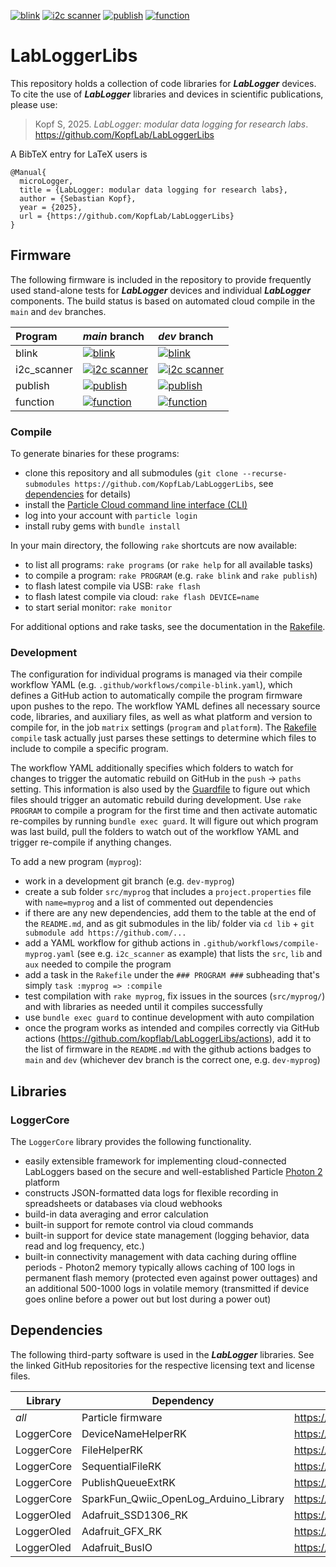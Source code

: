 [![blink](https://github.com/KopfLab/LabLoggerLibs/actions/workflows/compile-blink.yaml/badge.svg?branch=main)](https://github.com/KopfLab/LabLoggerLibs/actions/workflows/compile-blink.yaml)
[![i2c scanner](https://github.com/KopfLab/LabLoggerLibs/actions/workflows/compile-i2c_scanner.yaml/badge.svg?branch=main)](https://github.com/KopfLab/LabLoggerLibs/actions/workflows/compile-i2c_sanner.yaml)
[![publish](https://github.com/KopfLab/LabLoggerLibs/actions/workflows/compile-publish.yaml/badge.svg?branch=main)](https://github.com/KopfLab/LabLoggerLibs/actions/workflows/compile-publish.yaml)
[![function](https://github.com/KopfLab/LabLoggerLibs/actions/workflows/compile-function.yaml/badge.svg?branch=main)](https://github.com/KopfLab/LabLoggerLibs/actions/workflows/compile-function.yaml)

# LabLoggerLibs

This repository holds a collection of code libraries for ***LabLogger*** devices. To cite the use of ***LabLogger*** libraries and devices in scientific publications, please use:

> Kopf S, 2025. _LabLogger: modular data logging for research labs_. <span>https://github.com/KopfLab/LabLoggerLibs<span>

A BibTeX entry for LaTeX users is

```
@Manual{
  microLogger,
  title = {LabLogger: modular data logging for research labs},
  author = {Sebastian Kopf},
  year = {2025},
  url = {https://github.com/KopfLab/LabLoggerLibs}
}
```

## Firmware

The following firmware is included in the repository to provide frequently used stand-alone tests for ***LabLogger*** devices and individual ***LabLogger*** components. The build status is based on automated cloud compile in the `main` and `dev` branches.

| Program  | *main* branch | *dev* branch  |
| :------- | :--- | :--- |
| blink    | [![blink](https://github.com/KopfLab/LabLoggerLibs/actions/workflows/compile-blink.yaml/badge.svg?branch=main)](https://github.com/KopfLab/LabLoggerLibs/actions/workflows/compile-blink.yaml) | [![blink](https://github.com/KopfLab/LabLoggerLibs/actions/workflows/compile-blink.yaml/badge.svg?branch=dev)](https://github.com/KopfLab/LabLoggerLibs/actions/workflows/compile-blink.yaml) |
| i2c_scanner    | [![i2c scanner](https://github.com/KopfLab/LabLoggerLibs/actions/workflows/compile-i2c_scanner.yaml/badge.svg?branch=main)](https://github.com/KopfLab/LabLoggerLibs/actions/workflows/compile-i2c_sanner.yaml) | [![i2c scanner](https://github.com/KopfLab/LabLoggerLibs/actions/workflows/compile-i2c_scanner.yaml/badge.svg?branch=dev)](https://github.com/KopfLab/LabLoggerLibs/actions/workflows/compile-i2c_sanner.yaml) |
| publish  | [![publish](https://github.com/KopfLab/LabLoggerLibs/actions/workflows/compile-publish.yaml/badge.svg?branch=main)](https://github.com/KopfLab/LabLoggerLibs/actions/workflows/compile-publish.yaml) | [![publish](https://github.com/KopfLab/LabLoggerLibs/actions/workflows/compile-publish.yaml/badge.svg?branch=dev)](https://github.com/KopfLab/LabLoggerLibs/actions/workflows/compile-publish.yaml) |
| function  | [![function](https://github.com/KopfLab/LabLoggerLibs/actions/workflows/compile-function.yaml/badge.svg?branch=main)](https://github.com/KopfLab/LabLoggerLibs/actions/workflows/compile-function.yaml) | [![function](https://github.com/KopfLab/LabLoggerLibs/actions/workflows/compile-function.yaml/badge.svg?branch=dev)](https://github.com/KopfLab/LabLoggerLibs/actions/workflows/compile-function.yaml) |

### Compile

To generate binaries for these programs:

 - clone this repository and all submodules (`git clone --recurse-submodules https://github.com/KopfLab/LabLoggerLibs`, see [dependencies](DEPENDENCIES.md) for details)
 - install the [Particle Cloud command line interface (CLI)](https://github.com/spark/particle-cli)
 - log into your account with `particle login`
 - install ruby gems with `bundle install`
 
In your main directory, the following `rake` shortcuts are now available:

- to list all programs: `rake programs` (or `rake help` for all available tasks)
- to compile a program: `rake PROGRAM` (e.g. `rake blink` and `rake publish`)
- to flash latest compile via USB: `rake flash`
- to flash latest compile via cloud: `rake flash DEVICE=name`
- to start serial monitor: `rake monitor`

For additional options and rake tasks, see the documentation in the [Rakefile](Rakefile).

### Development

The configuration for individual programs is managed via their compile workflow YAML (e.g. `.github/workflows/compile-blink.yaml`), which defines a GitHub action to automatically compile the program firmware upon pushes to the repo. The workflow YAML defines all necessary source code, libraries, and auxiliary files, as well as what platform and version to compile for, in the job `matrix` settings (`program` and `platform`). The [Rakefile](Rakefile) `compile` task actually just parses these settings to determine which files to include to compile a specific program. 

The workflow YAML additionally specifies which folders to watch for changes to trigger the automatic rebuild on GitHub in the `push` -> `paths` setting. This information is also used by the [Guardfile](Guardfile) to figure out which files should trigger an automatic rebuild during development. Use `rake PROGRAM` to compile a program for the first time and then activate automatic re-compiles by running `bundle exec guard`. It will figure out which program was last build, pull the folders to watch out of the workflow YAML and trigger re-compile if anything changes. 

To add a new program (`myprog`):

 - work in a development git branch (e.g. `dev-myprog`)
 - create a sub folder `src/myprog` that includes a `project.properties` file with `name=myprog` and a list of commented out dependencies
 - if there are any new dependencies, add them to the table at the end of the `README.md`, and as git submodules in the lib/ folder via `cd lib` + `git submodule add https://github.com/...`
 - add a YAML workflow for github actions in `.github/workflows/compile-myprog.yaml` (see e.g. `i2c_scanner` as example) that lists the `src`, `lib` and `aux` needed to compile the program
 - add a task in the `Rakefile` under the `### PROGRAM ###` subheading that's simply `task :myprog => :compile`
 - test compilation with `rake myprog`, fix issues in the sources (`src/myprog/`) and with libraries as needed until it compiles successfully
 - use `bundle exec guard` to continue development with auto compilation
 - once the program works as intended and compiles correctly via GitHub actions (https://github.com/kopflab/LabLoggerLibs/actions), add it to the list of firmware in the `README.md` with the github actions badges to `main` and `dev` (whichever dev branch is the correct one, e.g. `dev-myprog`)

## Libraries

### LoggerCore

The `LoggerCore` library provides the following functionality.

- easily extensible framework for implementing cloud-connected LabLoggers based on the secure and well-established Particle [Photon 2](https://docs.particle.io/reference/datasheets/wi-fi/photon-2-datasheet/) platform
- constructs JSON-formatted data logs for flexible recording in spreadsheets or databases via cloud webhooks
- build-in data averaging and error calculation
- built-in support for remote control via cloud commands
- built-in support for device state management (logging behavior, data read and log frequency, etc.)
- built-in connectivity management with data caching during offline periods - Photon2 memory typically allows caching of 100 logs in permanent flash memory (protected even against power outtages) and an additional 500-1000 logs in volatile memory (transmitted if device goes online before a power out but lost during a power out)

## Dependencies

The following third-party software is used in the ***LabLogger*** libraries. See the linked GitHub repositories for the respective licensing text and license files.

| **Library** | **Dependency**                         | **Website**                                                        | **License** |
|-------------|----------------------------------------|--------------------------------------------------------------------|-------------|
| *all*       | Particle firmware                      | https://github.com/particle-iot/device-os                          | LGPL3.0     |
| LoggerCore  | DeviceNameHelperRK                     | https://github.com/rickkas7/DeviceNameHelperRK                     | MIT         |
| LoggerCore  | FileHelperRK                           | https://github.com/rickkas7/FileHelperRK                           | MIT         |
| LoggerCore  | SequentialFileRK                       | https://github.com/rickkas7/SequentialFileRK                       | MIT         |
| LoggerCore  | PublishQueueExtRK                      | https://github.com/rickkas7/PublishQueueExtRK                      | MIT         |
| LoggerCore  | SparkFun_Qwiic_OpenLog_Arduino_Library | https://github.com/sparkfun/SparkFun_Qwiic_OpenLog_Arduino_Library | MIT         |
| LoggerOled  | Adafruit_SSD1306_RK                    | https://github.com/rickkas7/Adafruit_SSD1306_RK                    | BSD         |
| LoggerOled  | Adafruit_GFX_RK                        | https://github.com/rickkas7/Adafruit_GFX_RK                        | BSD         |
| LoggerOled  | Adafruit_BusIO                         | https://github.com/rickkas7/Adafruit_BusIO_RK                      | MIT         |



